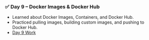 ### ✅ Day 9 – Docker Images & Docker Hub
- Learned about Docker Images, Containers, and Docker Hub.
- Practiced pulling images, building custom images, and pushing to Docker Hub.
- [Day 9 Work](docker/day9_docker_images_and_hub/)
